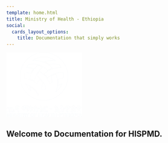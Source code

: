 ```yaml
---
template: home.html
title: Ministry of Health - Ethiopia
social:
  cards_layout_options:
    title: Documentation that simply works
---
```

<img src="assets/MOH_logo_text_white.png" alt="Ministry of Health Logo" width="200"/>

## Welcome to Documentation for HISPMD.
